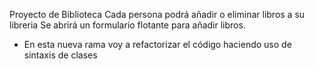 Proyecto de Biblioteca
Cada persona podrá añadir o eliminar libros a su libreria
Se abrirá un formulario flotante para añadir libros.

-   En esta nueva rama voy a refactorizar el código haciendo uso de sintaxis de clases
